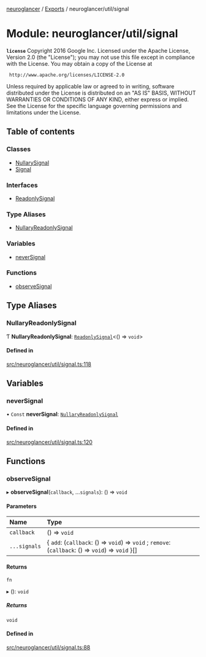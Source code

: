 [neuroglancer](../README.md) / [Exports](../modules.md) / neuroglancer/util/signal

# Module: neuroglancer/util/signal

**`license`**
Copyright 2016 Google Inc.
Licensed under the Apache License, Version 2.0 (the "License");
you may not use this file except in compliance with the License.
You may obtain a copy of the License at

     http://www.apache.org/licenses/LICENSE-2.0

Unless required by applicable law or agreed to in writing, software
distributed under the License is distributed on an "AS IS" BASIS,
WITHOUT WARRANTIES OR CONDITIONS OF ANY KIND, either express or implied.
See the License for the specific language governing permissions and
limitations under the License.

## Table of contents

### Classes

- [NullarySignal](../classes/neuroglancer_util_signal.NullarySignal.md)
- [Signal](../classes/neuroglancer_util_signal.Signal.md)

### Interfaces

- [ReadonlySignal](../interfaces/neuroglancer_util_signal.ReadonlySignal.md)

### Type Aliases

- [NullaryReadonlySignal](neuroglancer_util_signal.md#nullaryreadonlysignal)

### Variables

- [neverSignal](neuroglancer_util_signal.md#neversignal)

### Functions

- [observeSignal](neuroglancer_util_signal.md#observesignal)

## Type Aliases

### NullaryReadonlySignal

Ƭ **NullaryReadonlySignal**: [`ReadonlySignal`](../interfaces/neuroglancer_util_signal.ReadonlySignal.md)<() => `void`\>

#### Defined in

[src/neuroglancer/util/signal.ts:118](https://github.com/ActiveBrainAtlas2/neuroglancer/blob/034b457d/src/neuroglancer/util/signal.ts#L118)

## Variables

### neverSignal

• `Const` **neverSignal**: [`NullaryReadonlySignal`](neuroglancer_util_signal.md#nullaryreadonlysignal)

#### Defined in

[src/neuroglancer/util/signal.ts:120](https://github.com/ActiveBrainAtlas2/neuroglancer/blob/034b457d/src/neuroglancer/util/signal.ts#L120)

## Functions

### observeSignal

▸ **observeSignal**(`callback`, ...`signals`): () => `void`

#### Parameters

| Name | Type |
| :------ | :------ |
| `callback` | () => `void` |
| `...signals` | { `add`: (`callback`: () => `void`) => `void` ; `remove`: (`callback`: () => `void`) => `void`  }[] |

#### Returns

`fn`

▸ (): `void`

##### Returns

`void`

#### Defined in

[src/neuroglancer/util/signal.ts:88](https://github.com/ActiveBrainAtlas2/neuroglancer/blob/034b457d/src/neuroglancer/util/signal.ts#L88)
